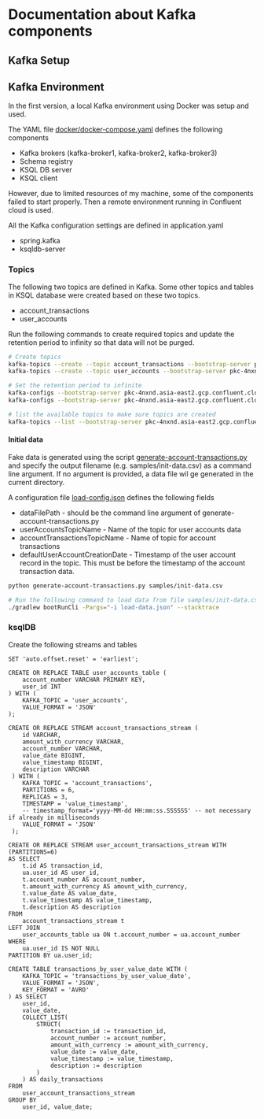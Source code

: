 # Documentation about Kafka components

## Kafka Setup

## Kafka Environment

In the first version, a local Kafka environment using Docker was setup and used.    

The YAML file [docker/docker-compose.yaml](../docker/docker-compose.yaml) defines the following components

- Kafka brokers (kafka-broker1, kafka-broker2, kafka-broker3)
- Schema registry
- KSQL DB server
- KSQL client

However, due to limited resources of my machine, some of the components failed to start properly. Then a remote environment running in Confluent cloud is used.

All the Kafka configuration settings are defined in application.yaml

- spring.kafka
- ksqldb-server

### Topics

The following two topics are defined in Kafka. Some other topics and tables in KSQL database were created based on these two topics.

- account_transactions
- user_accounts

Run the following commands to create required topics and update the retention period to infinity so that data will not be purged.

```bash
# Create topics
kafka-topics --create --topic account_transactions --bootstrap-server pkc-4nxnd.asia-east2.gcp.confluent.cloud:9092 --partitions 6 --replication-factor 1
kafka-topics --create --topic user_accounts --bootstrap-server pkc-4nxnd.asia-east2.gcp.confluent.cloud:9092 --partitions 6 --replication-factor 1

# Set the retention period to infinite
kafka-configs --bootstrap-server pkc-4nxnd.asia-east2.gcp.confluent.cloud:9092 --alter --add-config retention.ms=100 --topic test-topic
kafka-configs --bootstrap-server pkc-4nxnd.asia-east2.gcp.confluent.cloud:9092 --alter --delete-config retention.ms --topic test-topic 

# list the available topics to make sure topics are created
kafka-topics --list --bootstrap-server pkc-4nxnd.asia-east2.gcp.confluent.cloud:9092
```

#### Initial data

Fake data is generated using the script [generate-account-transactions.py](../scripts/generate-accuont-transactions.py) and specify the output filename (e.g. samples/init-data.csv) as a command line argument. If no argument is provided, a data file wil ge generated in the current directory. 

A configuration file [load-config.json](../load-data.json) defines the following fields
- dataFilePath - should be the command line argument of generate-account-transactions.py
- userAccountsTopicName - Name of the topic for user accounts data
- accountTransactionsTopicName - Name of topic for account transactions
- defaultUserAccountCreationDate - Timestamp of the user account record in the topic. This must be before the timestamp of the account transaction data.

```bash
python generate-account-transactions.py samples/init-data.csv

# Run the following command to load data from file samples/init-data.csv into the corresponding topics
./gradlew bootRunCli -Pargs="-i load-data.json" --stacktrace
```

### ksqlDB

Create the following streams and tables

```ksql
SET 'auto.offset.reset' = 'earliest';

CREATE OR REPLACE TABLE user_accounts_table (
    account_number VARCHAR PRIMARY KEY,
    user_id INT
) WITH (
    KAFKA_TOPIC = 'user_accounts',
    VALUE_FORMAT = 'JSON'
);

CREATE OR REPLACE STREAM account_transactions_stream (
    id VARCHAR,
    amount_with_currency VARCHAR,
    account_number VARCHAR, 
    value_date BIGINT,
    value_timestamp BIGINT,
    description VARCHAR
 ) WITH (
    KAFKA_TOPIC = 'account_transactions',
    PARTITIONS = 6,
    REPLICAS = 3,
    TIMESTAMP = 'value_timestamp',
    -- timestamp_format='yyyy-MM-dd HH:mm:ss.SSSSSS' -- not necessary if already in milliseconds
    VALUE_FORMAT = 'JSON'
 );
 
CREATE OR REPLACE STREAM user_account_transactions_stream WITH (PARTITIONS=6) 
AS SELECT
    t.id AS transaction_id,
    ua.user_id AS user_id,
    t.account_number AS account_number,
    t.amount_with_currency AS amount_with_currency,
    t.value_date AS value_date,
    t.value_timestamp AS value_timestamp,
    t.description AS description
FROM
    account_transactions_stream t
LEFT JOIN
    user_accounts_table ua ON t.account_number = ua.account_number
WHERE
    ua.user_id IS NOT NULL
PARTITION BY ua.user_id; 

CREATE TABLE transactions_by_user_value_date WITH (
    KAFKA_TOPIC = 'transactions_by_user_value_date',
    VALUE_FORMAT = 'JSON',
    KEY_FORMAT = 'AVRO'
) AS SELECT
    user_id,
    value_date,
    COLLECT_LIST(
        STRUCT(
            transaction_id := transaction_id,
            account_number := account_number,
            amount_with_currency := amount_with_currency,
            value_date := value_date,
            value_timestamp := value_timestamp,
            description := description
        )
    ) AS daily_transactions
FROM
    user_account_transactions_stream
GROUP BY
    user_id, value_date;
```